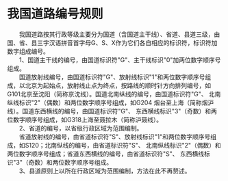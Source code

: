 # 我国道路编号规则  

&emsp;&emsp;我国道路按其行政等级主要分为国道（含国道主干线）、省道、县道三级，由国、省、县三字汉语拼音首字母G、S、X作为它们各自相应的标识符，标识符加数字组成编号。  
&emsp;&emsp;1、国道主干线的编号，由国道标识符"G"、主干线标识"0"加两位数字顺序号组成。  
&emsp;&emsp;国道放射线编号，由国道标识符"G"、放射线标识"1"和两位数字顺序号组成，以北京为起始点，放射线止点为终点，按路线的顺时针方向排列编号，如G101北京至沈阳（简称京沈线）。国道北南纵线的编号，由国道标识符"G"、 北南纵线标识"2"（偶数）和两位数字顺序号组成，如G204 烟台至上海（简称烟沪线）。国道东西横线的编号，由国道标识符"G"、 东西横线标识"3"（奇数）和两位数字顺序号组成，如G318上海至聂拉木（简称沪聂线）。  
&emsp;&emsp;2、省道的编号，以省级行政区域为范围编制。  
&emsp;&emsp;省道放射线的编号，由省道标识符"S"、放射线标识"1"和两位数字顺序号组成，如S120；北南纵线的编号，由省道标识符"S"、 北南纵线标识"2"（偶数）和两位数字顺序号组成；省道东西横线的编号，由省道标识符"S"、 东西横线标识"3"（奇数）和两位数字顺序号组成。  
&emsp;&emsp;3、县道原则上以所在行政区域为范围编制，方法在此不再赘述。  
